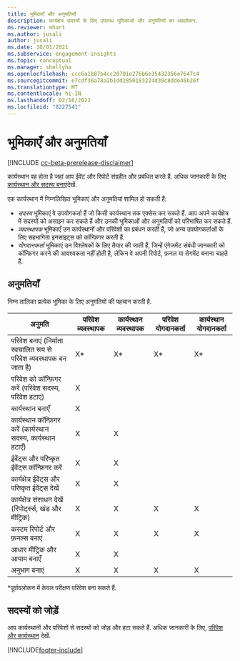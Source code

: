 ```yaml
---
title: भूमिकाएँ और अनुमतियाँ
description: कार्यक्षेत्र सदस्यों के लिए उपलब्ध भूमिकाओं और अनुमतियों का अवलोकन.
ms.reviewer: mhart
ms.author: jusali
author: jusali
ms.date: 10/01/2021
ms.subservice: engagement-insights
ms.topic: conceptual
ms.manager: shellyha
ms.openlocfilehash: ccc6a1b87b4cc28701e276b6e35432356e7647c4
ms.sourcegitcommit: e7cdf36a78a2b1dd2850183224d39c8dde46b26f
ms.translationtype: MT
ms.contentlocale: hi-IN
ms.lasthandoff: 02/16/2022
ms.locfileid: "8227541"
---
```

# <a name="roles-and-permissions"></a>भूमिकाएँ और अनुमतियाँ

[!INCLUDE [cc-beta-prerelease-disclaimer](includes/cc-beta-prerelease-disclaimer.md)]

कार्यस्थान वह होता है जहां आप ईवेंट और रिपोर्ट संग्रहीत और प्रबंधित करते हैं. अधिक जानकारी के लिए [कार्यस्थान और सदस्य बनाएं](create-workspace.md)देखें. 

एक कार्यस्थान में निम्नलिखित भूमिकाएं और अनुमतियां शामिल हो सकती हैं:

- *सदस्य* भूमिकाएं वे उपयोगकर्ता हैं जो किसी कार्यस्थान तक एक्सेस कर सकते हैं. आप अपने कार्यक्षेत्र में सदस्यों को असाइन कर सकते हैं और उनकी भूमिकाओं और अनुमतियों को परिभाषित कर सकते हैं. 
- *व्यवस्थापक* भूमिकाएँ उन कार्यस्थानों और परिवेशों का प्रबंधन करती हैं, जो अन्य उपयोगकर्ताओं के लिए सहभागिता इनसाइट्स को कॉन्फ़िगर करती हैं. 
- *योगदानकर्ता* भूमिकाएं उन विश्लेषकों के लिए तैयार की जाती हैं, जिन्हें एंगेजमेंट संबंधी जानकारी को कॉन्फ़िगर करने की आवश्यकता नहीं होती है, लेकिन वे अपनी रिपोर्ट, फ़नल या सेगमेंट बनाना चाहते हैं.

## <a name="permissions"></a>अनुमतियाँ
  
निम्न तालिका प्रत्येक भूमिका के लिए अनुमतियों की पहचान करती है. 

| अनुमति | परिवेश व्यवस्थापक | कार्यस्थान व्यवस्थापक | परिवेश योगदानकर्ता | कार्यस्थान योगदानकर्ता | 
|--|--|--|--|--|
| परिवेश बनाएं (निर्माता स्वचालित रूप से परिवेश व्यवस्थापक बन जाता है) | X* | X* | X* | X* |  
| परिवेश को कॉन्फ़िगर करें (परिवेश सदस्य, परिवेश हटाएं) | X |  |  |  |  
| कार्यस्थान बनाएँ | X |  |  |  |  
| कार्यस्थान कॉन्फ़िगर करें (कार्यस्थान सदस्य, कार्यस्थान हटाएँ) | X | X |  |  |  
| ईवेंट्स और परिष्कृत ईवेंट्स कॉन्फ़िगर करें | X | X | |  |  
| कार्यक्षेत्र ईवेंट्स और परिष्कृत ईवेंट्स देखें | X | X | |  |  
| कार्यक्षेत्र संसाधन देखें (रिपोर्ट्स्स, खंड और मीट्रिक)| X | X | X | X |  
| कस्टम रिपोर्ट और फ़नल्स बनाएं | X | X | X | X |  
| आधार मीट्रिक और आयाम बनाएँ| X | X |  |  |  
| अनुभाग बनाएं| X | X | X | X |  

*पूर्वावलोकन में केवल परीक्षण परिवेश बना सकते हैं. 

## <a name="add-members"></a>सदस्यों को जोड़ें

आप कार्यस्थानों और परिवेशों से सदस्यों को जोड़ और हटा सकते हैं. अधिक जानकारी के लिए, [परिवेश और कार्यस्थान](manage-environments-workspaces.md) देखें.


[!INCLUDE[footer-include](../includes/footer-banner.md)]
